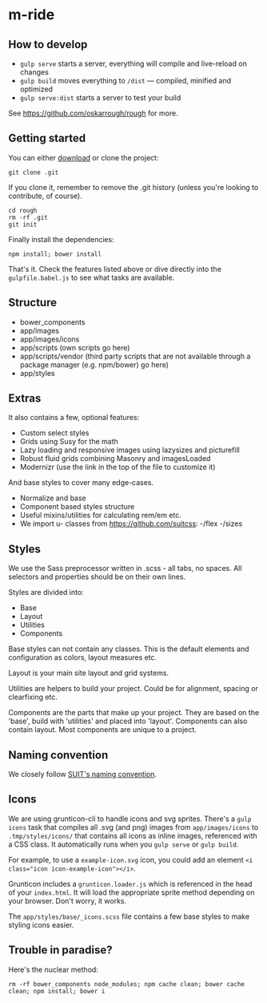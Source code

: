 # m-ride

## How to develop

- `gulp serve` starts a server, everything will compile and live-reload on changes
- `gulp build` moves everything to `/dist` — compiled, minified and optimized
- `gulp serve:dist` starts a server to test your build

See https://github.com/oskarrough/rough for more.

## Getting started

You can either [download](https://github.com/oskarrough/rough/archive/master.zip) or clone the project:

```
git clone .git
```

If you clone it, remember to remove the .git history (unless you're looking to contribute, of course).

```
cd rough
rm -rf .git
git init
```

Finally install the dependencies:

```
npm install; bower install
```

That's it. Check the features listed above or dive directly into the `gulpfile.babel.js` to see what tasks are available.

## Structure

- bower_components
- app/images
- app/images/icons
- app/scripts (own scripts go here)
- app/scripts/vendor (third party scripts that are not available through a package manager (e.g. npm/bower) go here)
- app/styles

## Extras

It also contains a few, optional features:

- Custom select styles
- Grids using Susy for the math
- Lazy loading and responsive images using lazysizes and picturefill
- Robust fluid grids combining Masonry and imagesLoaded
- Modernizr (use the link in the top of the file to customize it)

And base styles to cover many edge-cases.

- Normalize and base
- Component based styles structure
- Useful mixins/utilities for calculating rem/em etc.
- We import u- classes from https://github.com/suitcss:
	-/flex
	-/sizes


## Styles

We use the Sass preprocessor written in .scss - all tabs, no spaces. All selectors and properties should be on their own lines.

Styles are divided into:

- Base
- Layout
- Utilities
- Components

Base styles can not contain any classes. This is the default elements and configuration as colors, layout measures etc.

Layout is your main site layout and grid systems.

Utilities are helpers to build your project. Could be for alignment, spacing or clearfixing etc.

Components are the parts that make up your project. They are based on the 'base', build with 'utilities' and placed into 'layout'. Components can also contain layout. Most components are unique to a project.

## Naming convention

We closely follow [SUIT's naming convention](https://github.com/suitcss/suit/blob/master/doc/naming-conventions.md).

## Icons

We are using grunticon-cli to handle icons and svg sprites. There's a `gulp icons` task that compiles all .svg (and png) images from `app/images/icons` to `.tmp/styles/icons/` that contains all icons as inline images, referenced with a CSS class. It automatically runs when you `gulp serve` or `gulp build`.

For example, to use a `example-icon.svg` icon, you could add an element `<i class="icon icon-example-icon"></i>`.

Grunticon includes a `grunticon.loader.js` which is referenced in the head of your `index.html`. It will load the appropriate sprite method depending on your browser. Don't worry, it works.

The `app/styles/base/_icons.scss` file contains a few base styles to make styling icons easier.

## Trouble in paradise?

Here's the nuclear method:

`rm -rf bower_components node_modules; npm cache clean; bower cache clean; npm install; bower i`
